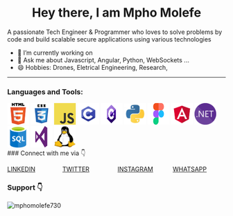 ### <h1 align="center">Hey there, I am Mpho Molefe</h1>

A passionate Tech Engineer & Programmer who loves to solve problems by code and build scalable secure applications using various technologies

- 🌱 I’m currently working on 
- 💬 Ask me about Javascript, Angular, Python, WebSockets ...
- 😄 Hobbies: Drones, Eletrical Engineering, Research,

---

<h3 align="left">Languages and Tools:</h3>
<div>
	<img height="50" width="50" src="./html.png"/>
	<img height="50" width="50" src="./css3.png"/>
	<img height="50" width="50" src="./javascript.png"/>
	<img height="50" width="50" src="./c.png"/>
	<img height="50" width="50" src="./c(1).png"/>
	<img height="50" width="50" src="./python.jpeg"/>
	<img height="50" width="50" src="./figma.png"/>
	<img height="50" width="50" src="./angular.png"/>
	<img height="50" width="50" src="./dotnet.png"/>
	<img height="50" width="50" src="./sql.png"/>
	<img height="50" width="50" src="./visualStudio.png"/>
	<img height="50" width="50" src="./linux.jpeg"/>
</div>
### Connect with me via 👇
<p style="display: grid; grid-template-columns: repeat(auto-fit, minmax(25px, 1fr));gap: 5px;">
	<a href="https://www.linkedin.com/in/mpho-molefe-a67ab9284/">LINKEDIN</a>
	<a href="https://twitter.com/21pradaofficial">TWITTER</a>
	<a href="https://www.instagram.com/mphomolefe.ww/">INSTAGRAM</a>
	<a href="https://wa.me/message/6GINQM4DJQKXK1">WHATSAPP</a>
</p>


### Support 👇
<p><a href="https://paypal.me/mphomolefe"> <img align="left" src="https://cdn.buymeacoffee.com/buttons/v2/default-yellow.png" height="40" width="210" alt="mphomolefe730" /></a></p>
